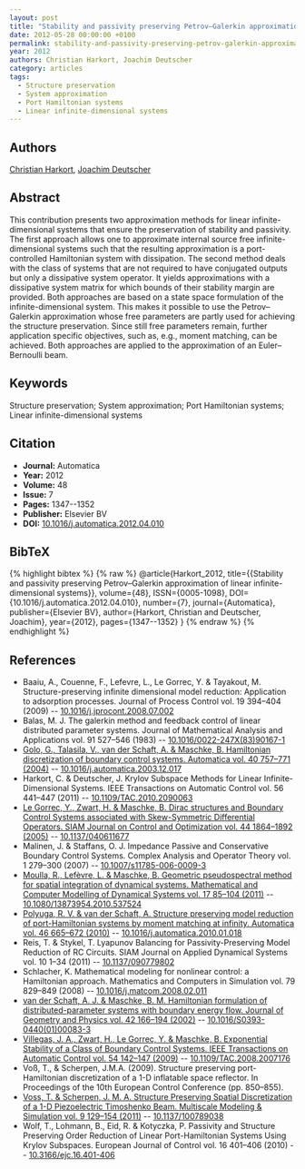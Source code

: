 ```yaml
---
layout: post
title: "Stability and passivity preserving Petrov–Galerkin approximation of linear infinite-dimensional systems"
date: 2012-05-28 00:00:00 +0100
permalink: stability-and-passivity-preserving-petrov-galerkin-approximation-of-linear-infinite-dimensional-systems
year: 2012
authors: Christian Harkort, Joachim Deutscher
category: articles
tags:
  - Structure preservation
  - System approximation
  - Port Hamiltonian systems
  - Linear infinite-dimensional systems
---
```

 
## Authors
[Christian Harkort](authors/christian_harkort), [Joachim Deutscher](authors/joachim_deutscher)
 
## Abstract
This contribution presents two approximation methods for linear infinite-dimensional systems that ensure the preservation of stability and passivity. The first approach allows one to approximate internal source free infinite-dimensional systems such that the resulting approximation is a port-controlled Hamiltonian system with dissipation. The second method deals with the class of systems that are not required to have conjugated outputs but only a dissipative system operator. It yields approximations with a dissipative system matrix for which bounds of their stability margin are provided. Both approaches are based on a state space formulation of the infinite-dimensional system. This makes it possible to use the Petrov–Galerkin approximation whose free parameters are partly used for achieving the structure preservation. Since still free parameters remain, further application specific objectives, such as, e.g., moment matching, can be achieved. Both approaches are applied to the approximation of an Euler–Bernoulli beam.
 
## Keywords
Structure preservation; System approximation; Port Hamiltonian systems; Linear infinite-dimensional systems
 
## Citation
- **Journal:** Automatica
- **Year:** 2012
- **Volume:** 48
- **Issue:** 7
- **Pages:** 1347--1352
- **Publisher:** Elsevier BV
- **DOI:** [10.1016/j.automatica.2012.04.010](https://doi.org/10.1016/j.automatica.2012.04.010)
 
## BibTeX
{% highlight bibtex %}
{% raw %}
@article{Harkort_2012,
  title={{Stability and passivity preserving Petrov–Galerkin approximation of linear infinite-dimensional systems}},
  volume={48},
  ISSN={0005-1098},
  DOI={10.1016/j.automatica.2012.04.010},
  number={7},
  journal={Automatica},
  publisher={Elsevier BV},
  author={Harkort, Christian and Deutscher, Joachim},
  year={2012},
  pages={1347--1352}
}
{% endraw %}
{% endhighlight %}
 
## References
- Baaiu, A., Couenne, F., Lefevre, L., Le Gorrec, Y. & Tayakout, M. Structure-preserving infinite dimensional model reduction: Application to adsorption processes. Journal of Process Control vol. 19 394–404 (2009) -- [10.1016/j.jprocont.2008.07.002](https://doi.org/10.1016/j.jprocont.2008.07.002)
- Balas, M. J. The galerkin method and feedback control of linear distributed parameter systems. Journal of Mathematical Analysis and Applications vol. 91 527–546 (1983) -- [10.1016/0022-247X(83)90167-1](https://doi.org/10.1016/0022-247X(83)90167-1)
- [Golo, G., Talasila, V., van der Schaft, A. & Maschke, B. Hamiltonian discretization of boundary control systems. Automatica vol. 40 757–771 (2004)](hamiltonian-discretization-of-boundary-control-systems) -- [10.1016/j.automatica.2003.12.017](https://doi.org/10.1016/j.automatica.2003.12.017)
- Harkort, C. & Deutscher, J. Krylov Subspace Methods for Linear Infinite-Dimensional Systems. IEEE Transactions on Automatic Control vol. 56 441–447 (2011) -- [10.1109/TAC.2010.2090063](https://doi.org/10.1109/TAC.2010.2090063)
- [Le Gorrec, Y., Zwart, H. & Maschke, B. Dirac structures and Boundary Control Systems associated with Skew-Symmetric Differential Operators. SIAM Journal on Control and Optimization vol. 44 1864–1892 (2005)](dirac-structures-and-boundary-control-systems-associated-with-skew-symmetric-differential-operators) -- [10.1137/040611677](https://doi.org/10.1137/040611677)
- Malinen, J. & Staffans, O. J. Impedance Passive and Conservative Boundary Control Systems. Complex Analysis and Operator Theory vol. 1 279–300 (2007) -- [10.1007/s11785-006-0009-3](https://doi.org/10.1007/s11785-006-0009-3)
- [Moulla, R., Lefèvre, L. & Maschke, B. Geometric pseudospectral method for spatial integration of dynamical systems. Mathematical and Computer Modelling of Dynamical Systems vol. 17 85–104 (2011)](geometric-pseudospectral-method-for-spatial-integration-of-dynamical-systems) -- [10.1080/13873954.2010.537524](https://doi.org/10.1080/13873954.2010.537524)
- [Polyuga, R. V. & van der Schaft, A. Structure preserving model reduction of port-Hamiltonian systems by moment matching at infinity. Automatica vol. 46 665–672 (2010)](structure-preserving-model-reduction-of-port-hamiltonian-systems-by-moment-matching-at-infinity) -- [10.1016/j.automatica.2010.01.018](https://doi.org/10.1016/j.automatica.2010.01.018)
- Reis, T. & Stykel, T. Lyapunov Balancing for Passivity-Preserving Model Reduction of RC Circuits. SIAM Journal on Applied Dynamical Systems vol. 10 1–34 (2011) -- [10.1137/090779802](https://doi.org/10.1137/090779802)
- Schlacher, K. Mathematical modeling for nonlinear control: a Hamiltonian approach. Mathematics and Computers in Simulation vol. 79 829–849 (2008) -- [10.1016/j.matcom.2008.02.011](https://doi.org/10.1016/j.matcom.2008.02.011)
- [van der Schaft, A. J. & Maschke, B. M. Hamiltonian formulation of distributed-parameter systems with boundary energy flow. Journal of Geometry and Physics vol. 42 166–194 (2002)](hamiltonian-formulation-of-distributed-parameter-systems-with-boundary-energy-flow) -- [10.1016/S0393-0440(01)00083-3](https://doi.org/10.1016/S0393-0440(01)00083-3)
- [Villegas, J. A., Zwart, H., Le Gorrec, Y. & Maschke, B. Exponential Stability of a Class of Boundary Control Systems. IEEE Transactions on Automatic Control vol. 54 142–147 (2009)](exponential-stability-of-a-class-of-boundary-control-systems) -- [10.1109/TAC.2008.2007176](https://doi.org/10.1109/TAC.2008.2007176)
- Voß, T., & Scherpen, J.M.A. (2009). Structure preserving port-Hamiltonian discretization of a 1-D inflatable space reflector. In Proceedings of the 10th European Control Conference (pp. 850–855).
- [Voss, T. & Scherpen, J. M. A. Structure Preserving Spatial Discretization of a 1-D Piezoelectric Timoshenko Beam. Multiscale Modeling &amp; Simulation vol. 9 129–154 (2011)](structure-preserving-spatial-discretization-of-a-1-d-piezoelectric-timoshenko-beam) -- [10.1137/100789038](https://doi.org/10.1137/100789038)
- Wolf, T., Lohmann, B., Eid, R. & Kotyczka, P. Passivity and Structure Preserving Order Reduction of Linear Port-Hamiltonian Systems Using Krylov Subspaces. European Journal of Control vol. 16 401–406 (2010) -- [10.3166/ejc.16.401-406](https://doi.org/10.3166/ejc.16.401-406)

